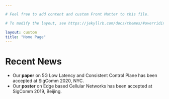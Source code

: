 ```yaml
---

# Feel free to add content and custom Front Matter to this file.

# To modify the layout, see https://jekyllrb.com/docs/themes/#overriding-theme-defaults

layout: custom
title: "Home Page"
---
```


<!-- Recent News -->
<h1>Recent News</h1>
<ul>
  <li>Our <b>paper</b> on 5G Low Latency and Consistent Control Plane has been accepted at SigComm 2020, NYC.</li>
  <li>Our <b>poster</b> on Edge based Cellular Networks has been accepted at SigComm 2019, Beijing.</li>
</ul>

<!-- <h1>Recent Blogs</h1>
{% for post in site.posts limit:5 %}
<a href="{{ post.url }}">{{ post.title }}</a> <br>
{% endfor %} -->
